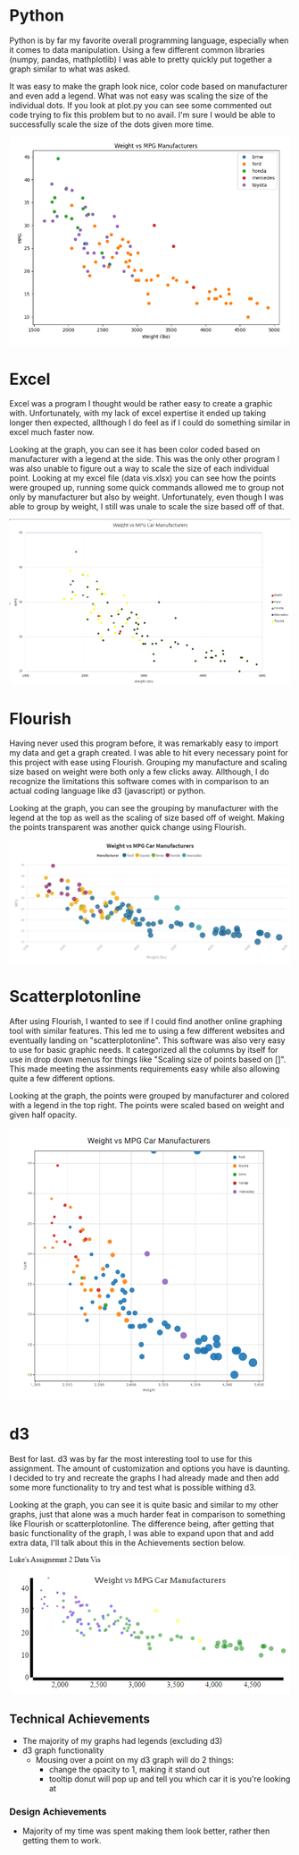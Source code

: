 # Python

Python is by far my favorite overall programming language, especially when it comes to data manipulation. Using a few different common libraries (numpy, pandas, mathplotlib) I was able to pretty quickly put together a graph similar to what was asked.

It was easy to make the graph look nice, color code based on manufacturer and even add a legend. What was not easy was scaling the size of the individual dots. If you look at plot.py you can see some commented out code trying to fix this problem but to no avail. I'm sure I would be able to successfully scale the size of the dots given more time.

![pythonplot](img/python_graph.png)

# Excel

Excel was a program I thought would be rather easy to create a graphic with. Unfortunately, with my lack of excel expertise it ended up taking longer then expected, allthough I do feel as if I could do something similar in excel much faster now.

Looking at the graph, you can see it has been color coded based on manufacturer with a legend at the side. This was the only other program I was also unable to figure out a way to scale the size of each individual point. Looking at my excel file (data vis.xlsx) you can see how the points were grouped up, running some quick commands allowed me to group not only by manufacturer but also by weight. Unfortunately, even though I was able to group by weight, I still was unale to scale the size based off of that.

![excelgraph](img/excel_graph.png)

# Flourish

Having never used this program before, it was remarkably easy to import my data and get a graph created. I was able to hit every necessary point for this project with ease using Flourish. Grouping my manufacture and scaling size based on weight were both only a few clicks away. Allthough, I do recognize the limitations this software comes with in comparison to an actual coding language like d3 (javascript) or python.

Looking at the graph, you can see the grouping by manufacturer with the legend at the top as well as the scaling of size based off of weight. Making the points transparent was another quick change using Flourish. 

![flourishgraph](img/Flourish_graph.png)

# Scatterplotonline

After using Flourish, I wanted to see if I could find another online graphing tool with similar features. This led me to using a few different websites and eventually landing on "scatterplotonline". This software was also very easy to use for basic graphic needs. It categorized all the columns by itself for use in drop down menus for things like "Scaling size of points based on []". This made meeting the assinments requirements easy while also allowing quite a few different options.

Looking at the graph, the points were grouped by manufacturer and colored with a legend in the top right. The points were scaled based on weight and given half opacity. 

![scatterplotonlinegraph](img/scatterplotonline_graph.png)

# d3

Best for last. d3 was by far the most interesting tool to use for this assignment. The amount of customization and options you have is daunting. I decided to try and recreate the graphs I had already made and then add some more functionality to try and test what is possible withing d3. 

Looking at the graph, you can see it is quite basic and similar to my other graphs, just that alone was a much harder feat in comparison to something like Flourish or scatterplotonline. The difference being, after getting that basic functionality of the graph, I was able to expand upon that and add extra data, I'll talk about this in the Achievements section below.

![d3graph](img/d3_graph.png)


## Technical Achievements
- The majority of my graphs had legends (excluding d3)
- d3 graph functionality
  - Mousing over a point on my d3 graph will do 2 things:
      - change the opacity to 1, making it stand out
      - tooltip donut will pop up and tell you which car it is you're looking at

### Design Achievements
- Majority of my time was spent making them look better, rather then getting them to work.